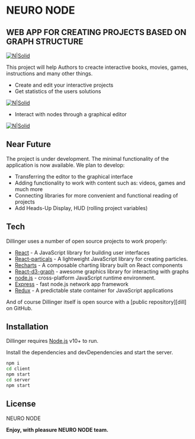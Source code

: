 # NEURO NODE
## WEB APP FOR CREATING PROJECTS BASED ON GRAPH STRUCTURE

[![N|Solid](https://raw.githubusercontent.com/Vsaveload/NeuroNode/main/Preview.png)](https://raw.githubusercontent.com/Vsaveload/NeuroNode/main/Preview.png)



This project will help Authors to creacte interactive books, movies, games, instructions and many other things.

- Create and edit your interactive projects
- Get statistics of the users solutions 

[![N|Solid](https://raw.githubusercontent.com/Vsaveload/NeuroNode/main/Statistic.jpg)](https://raw.githubusercontent.com/Vsaveload/NeuroNode/main/Statistic.jpg)
- Interact with nodes through a graphical editor

[![N|Solid](https://raw.githubusercontent.com/Vsaveload/NeuroNode/main/Connections.jpg)](https://raw.githubusercontent.com/Vsaveload/NeuroNode/main/Connections.jpg)
## Near Future
The project is under development. The minimal functionality of the application is now available. We plan to develop:
- Transferring the editor to the graphical interface
- Adding functionality to work with content such as: videos, games and much more
- Connecting libraries for more convenient and functional reading of projects
- Add Heads-Up Display, HUD (rolling project variables)


## Tech

Dillinger uses a number of open source projects to work properly:

- [React] - A JavaScript library for building user interfaces
- [React-particals] - A lightweight JavaScript library for creating particles.
- [Recharts] - A composable charting library built on React components
- [React-d3-graph] - awesome  graphics library for interacting with graphs
- [node.js] - cross-platform JavaScript runtime environment.
- [Express] - fast node.js network app framework 
- [Redux] - A predictable state container for JavaScript applications


And of course Dillinger itself is open source with a [public repository][dill]
 on GitHub.

## Installation

Dillinger requires [Node.js](https://nodejs.org/) v10+ to run.

Install the dependencies and devDependencies and start the server.

```sh
npm i
cd client
npm start
cd server
npm start
```


## License

NEURO NODE

**Enjoy, with pleasure NEURO NODE team.**

[//]: # (These are reference links used in the body of this note and get stripped out when the markdown processor does its job. There is no need to format nicely because it shouldn't be seen. Thanks SO - http://stackoverflow.com/questions/4823468/store-comments-in-markdown-syntax)

   [React]: <https://reactjs.org/>
   [React-particals]: <https://www.npmjs.com/package/react-particles-js/>
   [React-d3-graph]: <https://danielcaldas.github.io/react-d3-graph/docs/>
   [node.js]: <http://nodejs.org/>
   [express]: <http://expressjs.com/>
   [Recharts]: <https://recharts.org/en-US/>
   [Redux]: <https://react-redux.js.org/>
  

   [PlDb]: <https://github.com/joemccann/dillinger/tree/master/plugins/dropbox/README.md>
   [PlGh]: <https://github.com/joemccann/dillinger/tree/master/plugins/github/README.md>
   [PlGd]: <https://github.com/joemccann/dillinger/tree/master/plugins/googledrive/README.md>
   [PlOd]: <https://github.com/joemccann/dillinger/tree/master/plugins/onedrive/README.md>
   [PlMe]: <https://github.com/joemccann/dillinger/tree/master/plugins/medium/README.md>
   [PlGa]: <https://github.com/RahulHP/dillinger/blob/master/plugins/googleanalytics/README.md>
